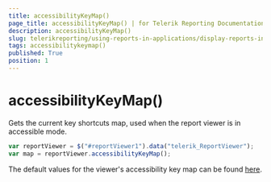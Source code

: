 ```yaml
---
title: accessibilityKeyMap()
page_title: accessibilityKeyMap() | for Telerik Reporting Documentation
description: accessibilityKeyMap()
slug: telerikreporting/using-reports-in-applications/display-reports-in-applications/web-application/html5-report-viewer/api-reference/reportviewer/methods/accessibilitykeymap()
tags: accessibilitykeymap()
published: True
position: 1
---
```


# accessibilityKeyMap()



Gets the current key shortcuts map, used when the report viewer is in accessible mode.         

    
````js
var reportViewer = $("#reportViewer1").data("telerik_ReportViewer");
var map = reportViewer.accessibilityKeyMap();
````

The default values for the viewer's accessibility key map can be found           [here](55754fd3-073a-411b-bc58-42bfecefbc5b#accessibility-key-map).

